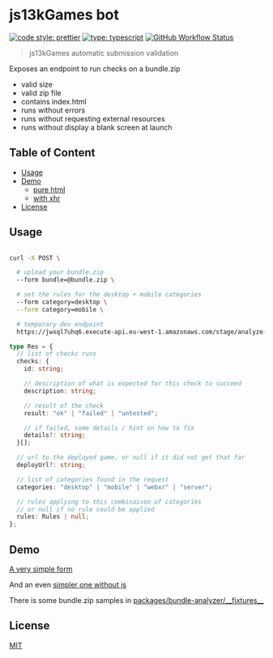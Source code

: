 # js13kGames bot

[![code style: prettier](https://img.shields.io/badge/code_style-prettier-ff69b4.svg?style=flat-square)](https://github.com/prettier/prettier) [![type: typescript](https://img.shields.io/npm/types/typescript.svg?style=flat-square)](https://github.com/microsoft/TypeScript) [![GitHub Workflow Status](https://img.shields.io/github/workflow/status/js13kGames/bot/main?style=flat-square)](https://github.com/js13kGames/bot/actions?query=workflow%3Amain)

> js13kGames automatic submission validation

Exposes an endpoint to run checks on a bundle.zip

- valid size
- valid zip file
- contains index.html
- runs without errors
- runs without requesting external resources
- runs without display a blank screen at launch

## Table of Content

- [Usage](#Usage)
- [Demo](#Demo)
  - [pure html](https://js13kgames.github.io/bot/demo-pure-html.html)
  - [with xhr](https://js13kgames.github.io/bot/demo-xhr.html)
- [License](#License)

## Usage

```sh

curl -X POST \

  # upload your bundle.zip
  --form bundle=@bundle.zip \

  # set the rules for the desktop + mobile categories
  --form category=desktop \
  --form category=mobile \

  # temporary dev endpoint
  https://jwxql7uhq6.execute-api.eu-west-1.amazonaws.com/stage/analyze-bundle
```

```typescript
type Res = {
  // list of checks runs
  checks: {
    id: string;

    // description of what is expected for this check to succeed
    description: string;

    // result of the check
    result: "ok" | "failed" | "untested";

    // if failed, some details / hint on how to fix
    details?: string;
  }[];

  // url to the deployed game, or null if it did not get that far
  deployUrl?: string;

  // list of categories found in the request
  categories: "desktop" | "mobile" | "webxr" | "server";

  // rules applying to this combinaison of categories
  // or null if no rule could be applied
  rules: Rules | null;
};
```

## Demo

[A very simple form](https://js13kgames.github.io/bot/demo-xhr.html)

And an even [simpler one without js](https://js13kgames.github.io/bot/demo-pure-html.html)

There is some bundle.zip samples in [packages/bundle-analyzer/\_\_fixtures\_\_](packages/bundle-analyzer/__fixtures__)

## License

[MIT](./license)
